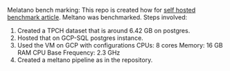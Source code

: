 Melatano bench marking:
This repo is created how for [self hosted benchmark article](https://dlthub.com/blog/self-hosted-tools-benchmarking). Meltano was benchmarked.
Steps involved:

1. Created a TPCH dataset that is around 6.42 GB on postgres.
2. Hosted that on GCP-SQL postgres instance.
3. Used the VM on GCP with configurations
   CPUs: 8 cores
   Memory: 16 GB RAM
   CPU Base Frequency: 2.3 GHz
4. Created a meltano pipeline as in the repository. 
